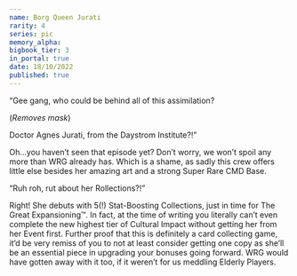 ```yaml
---
name: Borg Queen Jurati
rarity: 4
series: pic
memory_alpha:
bigbook_tier: 3
in_portal: true
date: 18/10/2022
published: true
---
```


“Gee gang, who could be behind all of this assimilation?

(*Removes mask*)

Doctor Agnes Jurati, from the Daystrom Institute?!”

Oh…you haven’t seen that episode yet? Don’t worry, we won’t spoil any more than WRG already has. Which is a shame, as sadly this crew offers little else besides her amazing art and a strong Super Rare CMD Base.

“Ruh roh, rut about her Rollections?!”

Right! She debuts with 5(!) Stat-Boosting Collections, just in time for The Great Expansioning:tm:. In fact, at the time of writing you literally can’t even complete the new highest tier of Cultural Impact without getting her from her Event first. Further proof that this is definitely a card collecting game, it’d be very remiss of you to not at least consider getting one copy as she’ll be an essential piece in upgrading your bonuses going forward. WRG would have gotten away with it too, if it weren’t for us meddling Elderly Players.
